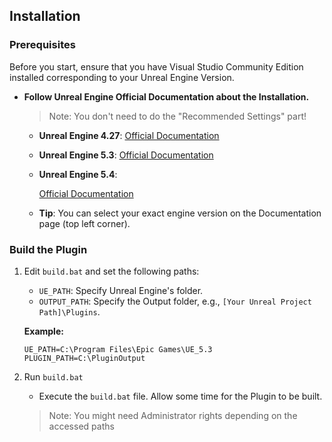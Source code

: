 ## Installation

### Prerequisites 
Before you start, ensure that you have Visual Studio Community Edition installed corresponding to your Unreal Engine Version.

- **Follow Unreal Engine Official Documentation about the Installation.** 

    > Note: You don't need to do the "Recommended Settings" part!

  - **Unreal Engine 4.27**: 
    [Official Documentation](https://docs.unrealengine.com/4.27/en-US/ProductionPipelines/DevelopmentSetup/VisualStudioSetup/)

  - **Unreal Engine 5.3**: 
    [Official Documentation](https://docs.unrealengine.com/5.3/en-US/setting-up-visual-studio-development-environment-for-cplusplus-projects-in-unreal-engine/)

  - **Unreal Engine 5.4**: 

    [Official Documentation](https://dev.epicgames.com/documentation/en-us/unreal-engine/setting-up-visual-studio-development-environment-for-cplusplus-projects-in-unreal-engine?application_version=5.4)

  - **Tip**: You can select your exact engine version on the Documentation page (top left corner).

### Build the Plugin

1. Edit `build.bat` and set the following paths:

    - `UE_PATH`: Specify Unreal Engine's folder.
    - `OUTPUT_PATH`: Specify the Output folder, e.g., `[Your Unreal Project Path]\Plugins`.

    **Example:**
    ```
    UE_PATH=C:\Program Files\Epic Games\UE_5.3
    PLUGIN_PATH=C:\PluginOutput
    ```

2. Run `build.bat`

    - Execute the `build.bat` file. Allow some time for the Plugin to be built.

    > Note: You might need Administrator rights depending on the accessed paths
